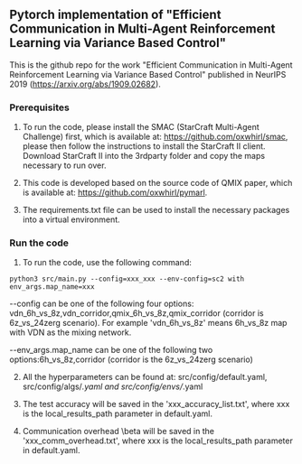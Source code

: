 ## Pytorch implementation of "Efficient Communication in Multi-Agent Reinforcement Learning via Variance Based Control"

This is the github repo for the work "Efficient Communication in Multi-Agent Reinforcement Learning via Variance Based Control" published in NeurIPS 2019 (https://arxiv.org/abs/1909.02682).


### Prerequisites
1. To run the code, please install the SMAC (StarCraft Multi-Agent Challenge) first, which is available at: https://github.com/oxwhirl/smac, please then follow the instructions to install the StarCraft II client. Download StarCraft II into the 3rdparty folder and copy the maps necessary to run over.

2. This code is developed based on the source code of QMIX paper, which is available at: https://github.com/oxwhirl/pymarl.

3. The requirements.txt file can be used to install the necessary packages into a virtual environment.

### Run the code

1. To run the code, use the following command: 

```
python3 src/main.py --config=xxx_xxx --env-config=sc2 with env_args.map_name=xxx
```
--config can be one of the following four options: vdn_6h_vs_8z,vdn_corridor,qmix_6h_vs_8z,qmix_corridor (corridor is 6z_vs_24zerg scenario). For example 'vdn_6h_vs_8z' means 6h_vs_8z map with VDN as the mixing network.

--env_args.map_name can be one of the following two options:6h_vs_8z,corridor (corridor is the 6z_vs_24zerg scenario)

2. All the hyperparameters can be found at:  src/config/default.yaml, src/config/algs/*.yaml and src/config/envs/*.yaml

3. The test accuracy will be saved in the 'xxx_accuracy_list.txt', where xxx is the local_results_path parameter in default.yaml.

4. Communication overhead \beta will be saved in the 'xxx_comm_overhead.txt', where xxx is the local_results_path parameter in default.yaml.
